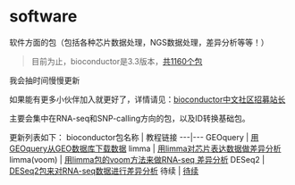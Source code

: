 # software
软件方面的包（包括各种芯片数据处理，NGS数据处理，差异分析等等！）
>目前为止，bioconductor是3.3版本，[共1160个包](https://www.bioconductor.org/packages/3.3/bioc/)

我会抽时间慢慢更新

如果能有更多小伙伴加入就更好了，详情请见：[bioconductor中文社区招募站长](http://www.bio-info-trainee.com/1448.html)

主要会集中在RNA-seq和SNP-calling方向的包，以及ID转换基础包。

更新列表如下：
bioconductor包名称 | 教程链接
---|---
GEOquery | [用GEOquery从GEO数据库下载数据](https://github.com/bioconductor-china/software/blob/master/GEOquery.html)
limma |  [用limma对芯片表达数据做差异分析](https://github.com/bioconductor-china/software/blob/master/limma.html)
limma(voom) | [用limma包的voom方法来做RNA-seq 差异分析](https://github.com/bioconductor-china/software/blob/master/limma_voom.html)
DESeq2 | [DESeq2包来对RNA-seq数据进行差异分析](https://github.com/bioconductor-china/software/blob/master/DESeq2.html)
待续 | [待续]()


